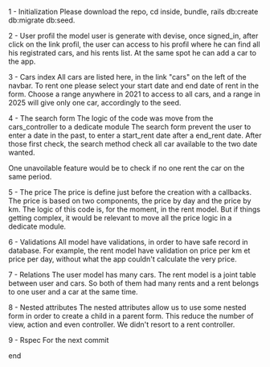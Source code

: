 
1 - Initialization
Please download the repo, cd inside, bundle, rails db:create db:migrate db:seed. 

2 - User profil
the model user is generate with devise, once signed_in, after click on the link profil, the user 
can access to his profil where he can find all his registrated cars, and his rents list.
At the same spot he can add a car to the app. 

3 - Cars index 
All cars are listed here, in the link "cars" on the left of the navbar.
To rent one please select your start date and end date of rent in the form.
Choose a range anywhere in 2021 to access to all cars, and a range in 2025 will give only one car, accordingly to the seed.

4 - The search form
The logic of the code was move from the cars_controller to a dedicate module
The search form prevent the user to enter a date in the past, to enter a start_rent date after a end_rent date.
After those first check, the search method check all car available to the two date wanted.

One unavoilable feature would be to check if no one rent the car on the same period.

5 - The price
The price is define just before the creation with a callbacks.
The price is based on two components, the price by day and the price by km.
The logic of this code is, for the moment, in the rent model. But if things getting complex, 
it would be relevant to move all the price logic in a dedicate module.

6 - Validations
All model have validations, in order to have safe record in database. 
For example, the rent model have validation on price per km et price per day, 
without what the app couldn't calculate the very price.

7 - Relations 
The user model has many cars.
The rent model is a joint table between user and cars. 
So both of them had many rents and a rent belongs to one user and a car at the same time.

8 - Nested attributes
The nested attributes allow us to use some nested form in order to create a child in a parent form.
This reduce the number of view, action and even controller. We didn't resort to a rent controller.

9 - Rspec 
For the next commit

end


